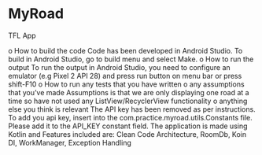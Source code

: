 # MyRoad
TFL App

o	How to build the code
Code has been developed in Android Studio. To build in Android Studio, go to build menu and select Make. 
o	How to run the output
To run the output in Android Studio, you need to configure an emulator (e.g Pixel 2 API 28) and press run button on menu bar or press shift-F10 
o	How to run any tests that you have written
o	any assumptions that you’ve made
Assumptions is that we are only displaying one road at a time so have not used any ListView/RecyclerView functionality
o	anything else you think is relevant
The API key has been removed as per instructions. To add you api key, insert into the com.practice.myroad.utils.Constants file. Please add it to the API_KEY constant field.
The application is made using Kotlin and Features included are:
Clean Code Architecture,
RoomDb,
Koin DI,
WorkManager,
Exception Handling
